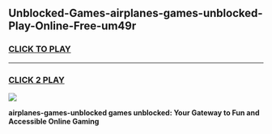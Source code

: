 
## Unblocked-Games-airplanes-games-unblocked-Play-Online-Free-um49r
<h3>
<a href="https://premium76.site?title=airplanes-games-unblocked&ref=26A">CLICK TO PLAY</a></h3>
<hr>

<h3>
<a href="https://premium76.site?title=airplanes-games-unblocked&ref=26A">CLICK 2 PLAY</a>
  
</h3>

<a href="https://premium76.site?title=airplanes-games-unblocked&ref=26A"><img src="https://clearcache.store/games.png"></a>


**airplanes-games-unblocked games unblocked: Your Gateway to Fun and Accessible Online Gaming**
